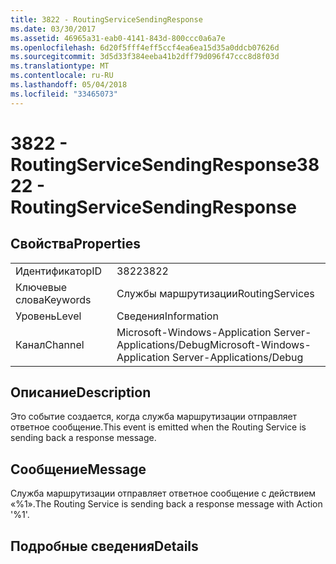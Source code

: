 ```yaml
---
title: 3822 - RoutingServiceSendingResponse
ms.date: 03/30/2017
ms.assetid: 46965a31-eab0-4141-843d-800ccc0a6a7e
ms.openlocfilehash: 6d20f5fff4eff5ccf4ea6ea15d35a0ddcb07626d
ms.sourcegitcommit: 3d5d33f384eeba41b2dff79d096f47ccc8d8f03d
ms.translationtype: MT
ms.contentlocale: ru-RU
ms.lasthandoff: 05/04/2018
ms.locfileid: "33465073"
---
```

# <a name="3822---routingservicesendingresponse"></a><span data-ttu-id="7e0ea-102">3822 - RoutingServiceSendingResponse</span><span class="sxs-lookup"><span data-stu-id="7e0ea-102">3822 - RoutingServiceSendingResponse</span></span>
## <a name="properties"></a><span data-ttu-id="7e0ea-103">Свойства</span><span class="sxs-lookup"><span data-stu-id="7e0ea-103">Properties</span></span>  
  
|||  
|-|-|  
|<span data-ttu-id="7e0ea-104">Идентификатор</span><span class="sxs-lookup"><span data-stu-id="7e0ea-104">ID</span></span>|<span data-ttu-id="7e0ea-105">3822</span><span class="sxs-lookup"><span data-stu-id="7e0ea-105">3822</span></span>|  
|<span data-ttu-id="7e0ea-106">Ключевые слова</span><span class="sxs-lookup"><span data-stu-id="7e0ea-106">Keywords</span></span>|<span data-ttu-id="7e0ea-107">Службы маршрутизации</span><span class="sxs-lookup"><span data-stu-id="7e0ea-107">RoutingServices</span></span>|  
|<span data-ttu-id="7e0ea-108">Уровень</span><span class="sxs-lookup"><span data-stu-id="7e0ea-108">Level</span></span>|<span data-ttu-id="7e0ea-109">Сведения</span><span class="sxs-lookup"><span data-stu-id="7e0ea-109">Information</span></span>|  
|<span data-ttu-id="7e0ea-110">Канал</span><span class="sxs-lookup"><span data-stu-id="7e0ea-110">Channel</span></span>|<span data-ttu-id="7e0ea-111">Microsoft-Windows-Application Server-Applications/Debug</span><span class="sxs-lookup"><span data-stu-id="7e0ea-111">Microsoft-Windows-Application Server-Applications/Debug</span></span>|  
  
## <a name="description"></a><span data-ttu-id="7e0ea-112">Описание</span><span class="sxs-lookup"><span data-stu-id="7e0ea-112">Description</span></span>  
 <span data-ttu-id="7e0ea-113">Это событие создается, когда служба маршрутизации отправляет ответное сообщение.</span><span class="sxs-lookup"><span data-stu-id="7e0ea-113">This event is emitted when the Routing Service is sending back a response message.</span></span>  
  
## <a name="message"></a><span data-ttu-id="7e0ea-114">Сообщение</span><span class="sxs-lookup"><span data-stu-id="7e0ea-114">Message</span></span>  
 <span data-ttu-id="7e0ea-115">Служба маршрутизации отправляет ответное сообщение с действием «%1».</span><span class="sxs-lookup"><span data-stu-id="7e0ea-115">The Routing Service is sending back a response message with Action '%1'.</span></span>  
  
## <a name="details"></a><span data-ttu-id="7e0ea-116">Подробные сведения</span><span class="sxs-lookup"><span data-stu-id="7e0ea-116">Details</span></span>
